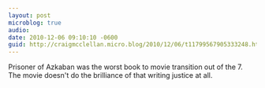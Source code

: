 ```yaml
---
layout: post
microblog: true
audio: 
date: 2010-12-06 09:10:10 -0600
guid: http://craigmcclellan.micro.blog/2010/12/06/t11799567905333248.html
---
```

Prisoner of Azkaban was the worst book to movie transition out of the 7. The movie doesn't do the brilliance of that writing justice at all.

